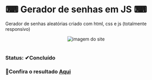 # ⌨ Gerador de senhas em JS ⌨

Gerador de senhas aleatórias criado com html, css e js (totalmente responsivo)

<div align="center">
 <img src="https://user-images.githubusercontent.com/79426395/188329742-56b3c879-013f-4014-b4d4-e3f905c28472.png" alt="imagem do site"> 
</div>

</br>

<div>
  <h3>Status: ✔Concluído</h3>

<div>
  <h3>📌Confira o resultado <a href="https://gerador-de-senhas-vini.netlify.app/">Aqui </a></h3>
</div>
